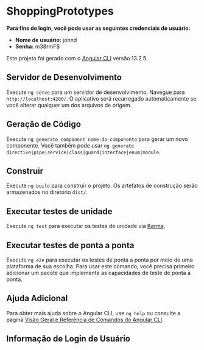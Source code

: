 # ShoppingPrototypes

**Para fins de login, você pode usar as seguintes credenciais de usuário:**

- **Nome de usuário:** johnd
- **Senha:** m38rmF$

Este projeto foi gerado com o [Angular CLI](https://github.com/angular/angular-cli) versão 13.2.5.

## Servidor de Desenvolvimento

Execute `ng serve` para um servidor de desenvolvimento. Navegue para `http://localhost:4200/`. O aplicativo será recarregado automaticamente se você alterar qualquer um dos arquivos de origem.

## Geração de Código

Execute `ng generate component nome-do-componente` para gerar um novo componente. Você também pode usar `ng generate directive|pipe|service|class|guard|interface|enum|module`.

## Construir

Execute `ng build` para construir o projeto. Os artefatos de construção serão armazenados no diretório `dist/`.

## Executar testes de unidade

Execute `ng test` para executar os testes de unidade via [Karma](https://karma-runner.github.io).

## Executar testes de ponta a ponta

Execute `ng e2e` para executar os testes de ponta a ponta por meio de uma plataforma de sua escolha. Para usar este comando, você precisa primeiro adicionar um pacote que implemente as capacidades de teste de ponta a ponta.

## Ajuda Adicional

Para obter mais ajuda sobre o Angular CLI, use `ng help` ou consulte a página [Visão Geral e Referência de Comandos do Angular CLI](https://angular.io/cli).

## Informação de Login de Usuário
